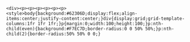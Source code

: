     <div><p><p><p><p><p><p><style>body{background:#62306D;display:flex;align-items:center;justify-content:center;}div{display:grid;grid-template-columns:1fr 1fr 1fr;}p{margin:0;width:100;height:100;}p:nth-child(even){background:#F7EC7D;border-radius:0 0 50% 50%;}p:nth-child(2){border-radius:50% 50% 0 0;}
